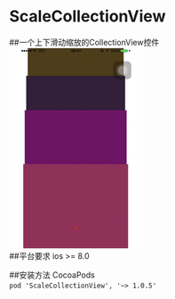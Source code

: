 # ScaleCollectionView
##一个上下滑动缩放的CollectionView控件
![](https://github.com/Calvix-Xu/ScaleCollectionView/blob/master/ScaleCollectionView/gif/1.gif?raw=true)
 <br/>
##平台要求
ios >= 8.0

##安装方法 CocoaPods    <br/> 
`pod 'ScaleCollectionView', '~> 1.0.5'`

